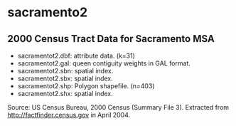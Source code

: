 sacramento2
===========

2000 Census Tract Data for Sacramento MSA
-----------------------------------------

* sacramentot2.dbf: attribute data. (k=31)
* sacramentot2.gal: queen contiguity weights in GAL format.
* sacramentot2.sbn: spatial index.
* sacramentot2.sbx: spatial index.
* sacramentot2.shp: Polygon shapefile. (n=403)
* sacramentot2.shx: spatial index.

Source: US Census Bureau, 2000 Census (Summary File 3). Extracted from http://factfinder.census.gov in April 2004.